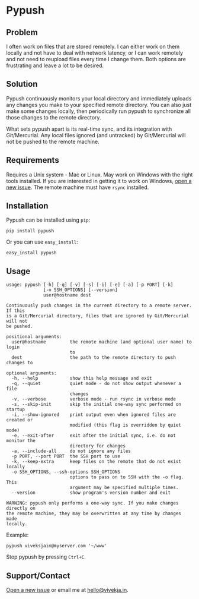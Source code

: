 Pypush
======

Problem
-------
I often work on files that are stored remotely. I can either work on them
locally and not have to deal with network latency, or I can work remotely and
not need to reupload files every time I change them. Both options are
frustrating and leave a lot to be desired.

Solution
--------
Pypush continuously monitors your local directory and immediately uploads any
changes you make to your specified remote directory. You can also just make some
changes locally, then periodically run pypush to synchronize all those changes
to the remote directory.

What sets pypush apart is its real-time sync, and its integration with
Git/Mercurial. Any local files ignored (and untracked) by Git/Mercurial will not
be pushed to the remote machine.

Requirements
------------
Requires a Unix system - Mac or Linux. May work on Windows with the right tools
installed. If you are interested in getting it to work on Windows, [open a new
issue](https://github.com/viveksjain/pypush/issues/new). The remote machine must
have `rsync` installed.

Installation
------------
Pypush can be installed using `pip`:

    pip install pypush

Or you can use `easy_install`:

    easy_install pypush

Usage
-----
```
usage: pypush [-h] [-q] [-v] [-s] [-i] [-e] [-a] [-p PORT] [-k]
              [-o SSH_OPTIONS] [--version]
              user@hostname dest

Continuously push changes in the current directory to a remote server. If this
is a Git/Mercurial directory, files that are ignored by Git/Mercurial will not
be pushed.

positional arguments:
  user@hostname         the remote machine (and optional user name) to login
                        to
  dest                  the path to the remote directory to push changes to

optional arguments:
  -h, --help            show this help message and exit
  -q, --quiet           quiet mode - do not show output whenever a file
                        changes
  -v, --verbose         verbose mode - run rsync in verbose mode
  -s, --skip-init       skip the initial one-way sync performed on startup
  -i, --show-ignored    print output even when ignored files are created or
                        modified (this flag is overridden by quiet mode)
  -e, --exit-after      exit after the initial sync, i.e. do not monitor the
                        directory for changes
  -a, --include-all     do not ignore any files
  -p PORT, --port PORT  the SSH port to use
  -k, --keep-extra      keep files on the remote that do not exist locally
  -o SSH_OPTIONS, --ssh-options SSH_OPTIONS
                        options to pass on to SSH with the -o flag. This
                        argument may be specified multiple times.
  --version             show program's version number and exit

WARNING: pypush only performs a one-way sync. If you make changes directly on
the remote machine, they may be overwritten at any time by changes made
locally.
```

Example:

	pypush viveksjain@myserver.com '~/www'

Stop pypush by pressing `Ctrl+C`.

Support/Contact
---------------
[Open a new issue](https://github.com/viveksjain/pypush/issues/new) or email me
at [hello@vivekja.in](mailto:hello@vivekja.in).
